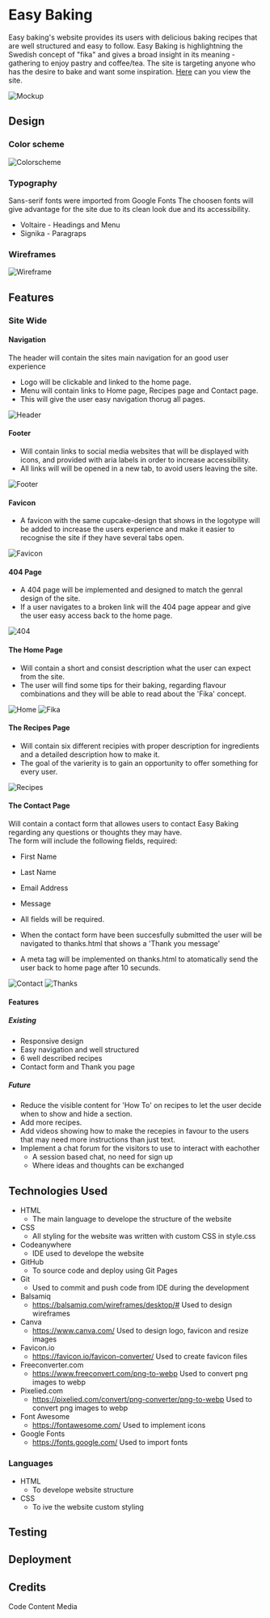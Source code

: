 # Easy Baking

Easy baking's website provides its users with delicious baking recipes that are well structured and easy to follow. Easy Baking is highlightning the Swedish concept of "fika" and gives a broad insight in its meaning - gathering to enjoy pastry and coffee/tea. The site is targeting anyone who has the desire to bake and want some inspiration.
[Here](https://saratisell.github.io/easy-baking/) can you view the site.

![Mockup](document/images_readme/easy-baking-mock-up.png)

## Design

### Color scheme
![Colorscheme](document/images_readme/easy-baking-color-scheme.png)

### Typography

Sans-serif fonts were imported from Google Fonts
The choosen fonts will give advantage for the site due to its clean look due and its accessibility.
<br>
* Voltaire - Headings and Menu
* Signika - Paragraps

### Wireframes

![Wireframe](document/images_readme/easy-baking-wireframe.png)

## Features

### Site Wide

#### Navigation

The header will contain the sites main navigation for an good user experience
  * Logo will be clickable and linked to the home page.
  * Menu will contain links to Home page, Recipes page and Contact page.
  * This will give the user easy navigation thorug all pages.

![Header](document/images_readme/header.png)

#### Footer

  * Will contain links to social media websites that will be displayed with icons, and provided with aria labels in order to increase accessibility.
  * All links will will be opened in a new tab, to avoid users leaving the site.

![Footer](document/images_readme/footer.png)


#### Favicon

  * A favicon with the same cupcake-design that shows in the logotype will be added to increase the users experience and make it easier to recognise the site if they have several tabs open.

![Favicon](document/images_readme/favicon.png)


#### 404 Page

* A 404 page will be implemented and designed to match the genral design of the site.
* If a user navigates to a broken link will the 404 page appear and give the user easy access back to the home page.

![404](document/images_readme/404.png)

#### The Home Page

* Will contain a short and consist description what the user can expect from the site.
* The user will find some tips for their baking, regarding flavour combinations and they will be able to read about the 'Fika' concept.

![Home](document/images_readme/landing-page.png)
![Fika](document/images_readme/about.png)

#### The Recipes Page

* Will contain six different recipies with proper description for ingredients and a detailed description how to make it.
* The goal of the varierity is to gain an opportunity to offer something for every user.

![Recipes](document/images_readme/recipes.png)

#### The Contact Page

Will contain a contact form that allowes users to contact Easy Baking regarding any questions or thoughts they may have. <br>
 The form will include the following fields, required:
 * First Name
 * Last Name
 * Email Address
 * Message

* All fields will be required.
* When the contact form have been succesfully submitted the user will be navigated to thanks.html that shows a 'Thank you message'
* A meta tag will be implemented on thanks.html to atomatically send the user back to home page after 10 secunds.

![Contact](document/images_readme/contact-form.png)
![Thanks](document/images_readme/thank-you.png)

#### Features

##### Existing

* Responsive design
* Easy navigation and well structured
* 6 well described recipes
* Contact form and Thank you page

##### Future

* Reduce the visible content for 'How To' on recipes to let the user decide when to show and hide a section.
* Add more recipes.
* Add videos showing how to make the recepies in favour to the users that may need more instructions than just text.
* Implement a chat forum for the visitors to use to interact with eachother
  * A session based chat, no need for sign up
  * Where ideas and thoughts can be exchanged
  
## Technologies Used
 
 * HTML
   * The main language to develope the structure of the website
* CSS
   * All styling for the website was written with custom CSS in style.css
* Codeanywhere
  * IDE used to develope the website  
* GitHub
  * To source code and deploy using Git Pages
* Git
  * Used to commit and push code from IDE during the development
* Balsamiq
  * https://balsamiq.com/wireframes/desktop/# Used to design wireframes 
* Canva
  * https://www.canva.com/ Used to design logo, favicon and resize images
* Favicon.io 
  * <https://favicon.io/favicon-converter/>  Used to create favicon files  
* Freeconverter.com
  * <https://www.freeconvert.com/png-to-webp> Used to convert png images to webp
* Pixelied.com
  * https://pixelied.com/convert/png-converter/png-to-webp Used to convert png images to webp
* Font Awesome 
  * <https://fontawesome.com/> Used to implement icons 
* Google Fonts
  * https://fonts.google.com/ Used to import fonts


### Languages

* HTML
  * To develope website structure
* CSS
  * To ive the website custom styling

## Testing

## Deployment

## Credits

Code
Content
Media